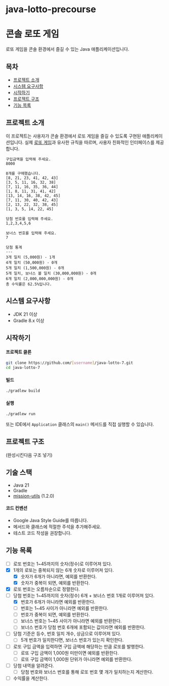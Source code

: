 # java-lotto-precourse

# 콘솔 로또 게임

로또 게임을 콘솔 환경에서 즐길 수 있는 Java 애플리케이션입니다.

## 목차
- [프로젝트 소개](#프로젝트-소개)
- [시스템 요구사항](#시스템-요구사항)
- [시작하기](#시작하기)
- [프로젝트 구조](#프로젝트-구조)
- [기능 목록](#기능-목록)

## 프로젝트 소개
이 프로젝트는 사용자가 콘솔 환경에서 로또 게임을 즐길 수 있도록 구현된 애플리케이션입니다. 실제 [로또 게임](https://namu.wiki/w/%EB%A1%9C%EB%98%90%206/45)과 유사한 규칙을 따르며, 사용자 친화적인 인터페이스를 제공합니다.

```
구입금액을 입력해 주세요.
8000

8개를 구매했습니다.
[8, 21, 23, 41, 42, 43] 
[3, 5, 11, 16, 32, 38] 
[7, 11, 16, 35, 36, 44] 
[1, 8, 11, 31, 41, 42] 
[13, 14, 16, 38, 42, 45] 
[7, 11, 30, 40, 42, 43] 
[2, 13, 22, 32, 38, 45] 
[1, 3, 5, 14, 22, 45]

당첨 번호를 입력해 주세요.
1,2,3,4,5,6

보너스 번호를 입력해 주세요.
7

당첨 통계
---
3개 일치 (5,000원) - 1개
4개 일치 (50,000원) - 0개
5개 일치 (1,500,000원) - 0개
5개 일치, 보너스 볼 일치 (30,000,000원) - 0개
6개 일치 (2,000,000,000원) - 0개
총 수익률은 62.5%입니다.
```

## 시스템 요구사항
- JDK 21 이상
- Gradle 8.x 이상

## 시작하기

#### 프로젝트 클론
```bash
git clone https://github.com/[username]/java-lotto-7.git
cd java-lotto-7
```

#### 빌드
```bash
./gradlew build
```

#### 실행
```bash
./gradlew run
```
또는 IDE에서 `Application` 클래스의 `main()` 메서드를 직접 실행할 수 있습니다.

## 프로젝트 구조
(완성시킨다음 구조 넣기) 

## 기술 스택
- Java 21
- Gradle
- [mission-utils](https://github.com/woowacourse-projects/mission-utils) (1.2.0)

#### 코드 컨벤션
- Google Java Style Guide를 따릅니다.
- 메서드와 클래스에 적절한 주석을 추가해주세요.
- 테스트 코드 작성을 권장합니다.

## 기능 목록
- [ ] 로또 번호는 1~45까지의 숫자(정수)로 이루어져 있다.
- [x] 1개의 로또는 중복되지 않는 6개 숫자로 이루어져 있다.
  - [x] 숫자가 6개가 아니라면, 예외를 반환한다.
  - [x] 숫자가 중복이 되면, 예외를 반환한다.
- [x] 로또 번호는 오름차순으로 정렬한다.
- [ ] 당첨 번호는 1~45까지의 숫자(정수) 6개 + 보너스 번호 1개로 이루어져 있다.
  - [x] 번호가 6개가 아니라면 예외를 반환한다.
  - [ ] 번호는 1~45 사이가 아니라면 예외를 반환한다.
  - [ ] 번호가 중복이 되면, 예외를 반환한다.
  - [ ] 보너스 번호는 1~45 사이가 아니라면 예외를 반환한다.
  - [ ] 보너스 번호가 당첨 번호 6개에 포함되는 값이라면 예외를 반환한다.
- [ ] 당첨 기준은 등수, 번호 일치 개수, 상금으로 이루어져 있다.
  - [ ] 5개 번호가 일치한다면, 보너스 번호가 있는지 확인한다.
- [ ] 로또 구입 금액을 입력하면 구입 금액에 해당하는 만큼 로또를 발행한다.
  - [ ] 로또 구입 금액이 1,000원 미만이면 예외를 반환한다.
  - [ ] 로또 구입 금액이 1,000원 단위가 아니라면 예외를 반환한다.
- [ ] 당첨 내역을 알려준다.
  - [ ] 당첨 번호와 보너스 번호를 통해 로또 번호 몇 개가 일치하는지 계산한다.
- [ ] 수익률을 계산한다.
